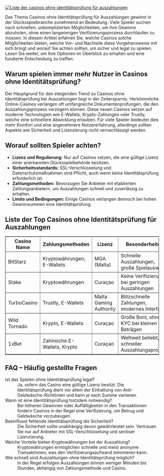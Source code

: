 [![Liste der casinos ohne identitätsprüfung für auszahlungen](https://123-caf.pages.dev/gitsignup.png)](https://vrmoo.ru/Bt82HjjY)

<p>Das Thema Casinos ohne Identitätsprüfung für Auszahlungen gewinnt in der Glücksspielbranche zunehmend an Bedeutung. Viele Spieler suchen nach schnellen, unkomplizierten Möglichkeiten, um ihre Gewinne abzuholen, ohne einen langwierigen Verifizierungsprozess durchlaufen zu müssen. In diesem Artikel erfahren Sie, welche Casinos solche Möglichkeiten bieten, welche Vor- und Nachteile diese Vorgehensweise mit sich bringt und worauf Sie achten sollten, um sicher und legal zu spielen. Lesen Sie weiter, um Ihre Optionen im Überblick zu erhalten und eine fundierte Entscheidung zu treffen.</p>  <h2>Warum spielen immer mehr Nutzer in Casinos ohne Identitätsprüfung?</h2> <p>Der Hauptgrund für den steigenden Trend zu Casinos ohne Identitätsprüfung bei Auszahlungen liegt in der Zeitersparnis. Herkömmliche Online-Casinos verlangen oft umfangreiche Dokumentenprüfungen, die den Auszahlungsprozess verzögern können. Diese neuen Casinos setzen auf moderne Technologien wie E-Wallets, Krypto-Zahlungen oder Trustly, welche eine schnellere Abwicklung erlauben. Für viele Spieler bedeutet dies mehr Komfort und eine angenehmere Nutzererfahrung, allerdings sollten Aspekte wie Sicherheit und Lizenzierung nicht vernachlässigt werden.</p>  <h2>Worauf sollten Spieler achten?</h2> <ul>   <li><strong>Lizenz und Regulierung:</strong> Nur auf Casinos setzen, die eine gültige Lizenz einer anerkannten Glücksspielbehörde besitzen.</li>   <li><strong>Sicherheitsstandards:</strong> SSL-Verschlüsselung und Datenschutzmaßnahmen sind Pflicht, auch wenn keine Identitätsprüfung erforderlich ist.</li>   <li><strong>Zahlungsmethoden:</strong> Bevorzugen Sie Anbieter mit etablierten Zahlungsanbietern, um Auszahlungen schnell und zuverlässig zu erhalten.</li>   <li><strong>Limits und Bedingungen:</strong> Einige Casinos verlangen dennoch bei hohen Gewinnsummen eine Identitätsprüfung.</li> </ul>  <h2>Liste der Top Casinos ohne Identitätsprüfung für Auszahlungen</h2> <table border="1" cellpadding="6" cellspacing="0">   <thead>     <tr>       <th>Casino Name</th>       <th>Zahlungsmethoden</th>       <th>Lizenz</th>       <th>Besonderheiten</th>     </tr>   </thead>   <tbody>     <tr>       <td>BitStarz</td>       <td>Kryptowährungen, E-Wallets</td>       <td>MGA (Malta)</td>       <td>Schnelle Auszahlungen, große Spielauswahl</td>     </tr>     <tr>       <td>Stake</td>       <td>Kryptowährungen</td>       <td>Curaçao</td>       <td>Keine Verifizierung bei geringen Auszahlungen</td>     </tr>     <tr>       <td>TurboCasino</td>       <td>Trustly, E-Wallets</td>       <td>Malta Gaming Authority</td>       <td>Blitzschnelle Zahlungen, modernes Interface</td>     </tr>     <tr>       <td>Wild Tornado</td>       <td>Krypto, E-Wallets</td>       <td>Curaçao</td>       <td>Große Boni, ohne KYC bei kleinen Beträgen</td>     </tr>     <tr>       <td>1xBet</td>       <td>Zahlreiche E-Wallets, Krypto</td>       <td>Curaçao</td>       <td>Weltweit beliebt, schneller Auszahlungsprozess</td>     </tr>   </tbody> </table>  <h2>FAQ – Häufig gestellte Fragen</h2> <dl>   <dt>Ist das Spielen ohne Identitätsprüfung legal?</dt>   <dd>Ja, sofern das Casino eine gültige Lizenz besitzt. Die Identitätsprüfung dient vor allem der Einhaltung von Anti-Geldwäsche-Richtlinien und kann je nach Summe variieren.</dd>      <dt>Wann ist eine Identitätsprüfung trotzdem notwendig?</dt>   <dd>Bei höheren Gewinnen oder Auffälligkeiten in den Transaktionen fordern Casinos in der Regel eine Verifizierung, um Betrug und Geldwäsche vorzubeugen.</dd>      <dt>Beeinflusst fehlende Identitätsprüfung die Sicherheit?</dt>   <dd>Die Sicherheit sollte unabhängig davon gewährleistet sein. Vertrauen Sie nur auf Anbieter mit SSL-Verschlüsselung und seriöser Lizenzierung.</dd>      <dt>Welche Vorteile bieten Kryptowährungen bei der Auszahlung?</dt>   <dd>Kryptowährungen ermöglichen schnelle und meist anonyme Transaktionen, was den Verifizierungsaufwand minimieren kann.</dd>      <dt>Wie schnell sind Auszahlungen ohne Identitätsprüfung möglich?</dt>   <dd>In der Regel erfolgen Auszahlungen binnen weniger Minuten bis Stunden, abhängig von Zahlungsmethode und Casino.</dd> </dl>
